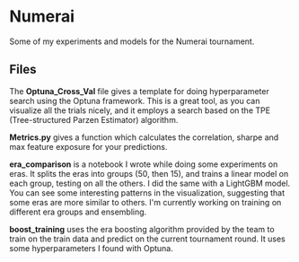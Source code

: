 # Numerai
Some of my experiments and models for the Numerai tournament.

## Files
The **Optuna_Cross_Val** file gives a template for doing hyperparameter search using the Optuna framework. This is a great tool, as you can visualize all the trials nicely, and it employs a search based on the TPE (Tree-structured Parzen Estimator) algorithm.

**Metrics.py** gives a function which calculates the correlation, sharpe and max feature exposure for your predictions.

**era_comparison** is a notebook I wrote while doing some experiments on eras. It splits the eras into groups (50, then 15), and trains a linear model on each group, testing on all the others. I did the same with a LightGBM model. You can see some interesting patterns in the visualization, suggesting that some eras are more similar to others. I'm currently working on training on different era groups and ensembling.

**boost_training** uses the era boosting algorithm provided by the team to train on the train data and predict on the current tournament round. It uses some hyperparameters I found with Optuna.
